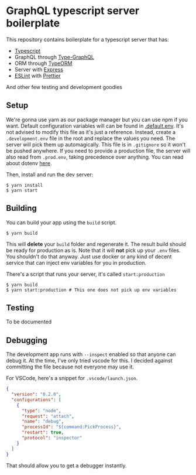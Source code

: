 # GraphQL typescript server boilerplate

This repository contains boilerplate for a typescript server that has:

- [Typescript](https://www.typescriptlang.org/)
- GraphQL through [Type-GraphQL](https://github.com/MichalLytek/type-graphql)
- ORM through [TypeORM](https://typeorm.io/)
- Server with [Express](https://expressjs.com/)
- [ESLint](https://eslint.org/) with [Prettier](https://prettier.io/)

And other few testing and development goodies

## Setup

We're gonna use yarn as our package manager but you can use npm if you want.
Default configuration variables will can be found in
[.default.env](./.default.env). It's not advised to modify this file as it's
just a reference. Instead, create a `.development.env` file in the root and
replace the values you need. The server will pick them up automagically. This
file is in `.gitignore` so it won't be pushed anywhere. If you need to
provide a production file, the server will also read from `.prod.env`, taking
precedence over anything. You can read about dotenv
[here](https://github.com/motdotla/dotenv).

Then, install and run the dev server:

```
$ yarn install
$ yarn start
```

## Building

You can build your app using the `build` script.

```
$ yarn build
```

This will **delete** your `build` folder and regenerate it. The result build
should be ready for production as is. Note that it will **not** pick up your
`.env` files. You shouldn't do that anyway. Just use docker or any kind of
decent service that can inject env variables for you in production.

There's a script that runs your server, it's called `start:production`

```
$ yarn build
$ yarn start:production # This one does not pick up env variables
```

## Testing

To be documented

## Debugging

The development app runs with `--inspect` enabled so that anyone can debug it. At the time, I've only tried vscode for this. I decided against committing the file because not everyone may use it.

For VSCode, here's a snippet for `.vscode/launch.json`.

```json
{
  "version": "0.2.0",
  "configurations": [
    {
      "type": "node",
      "request": "attach",
      "name": "debug",
      "processId": "${command:PickProcess}",
      "restart": true,
      "protocol": "inspector"
    }
  ]
}
```

That should allow you to get a debugger instantly.
